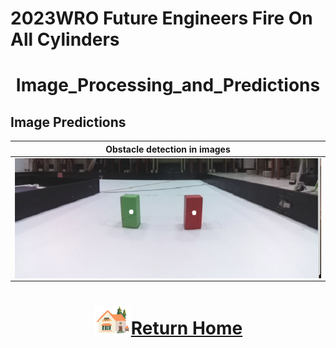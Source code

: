 2023WRO Future Engineers Fire On All Cylinders  
====
# <div align="center">Image_Processing_and_Predictions</div> 

## Image Predictions 



<div align="center">



|Obstacle detection in images|
|:----:|
|<img src="./img/Obstacle_detection.png" alt="Obstacle_detection" align=center />|
</div>


# <div align="center">![HOME](../../other/img/Home.png)[Return Home](../../)</div>  

